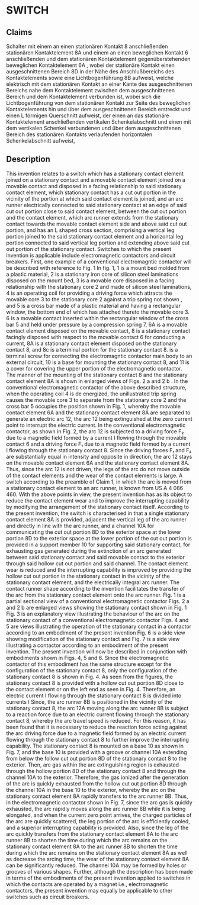 # SWITCH

## Claims
Schalter mit einem an einen stationären Kontakt 8 anschließenden stationären Kontaktelement 8A und einem an einen beweglichen Kontakt 6 anschließenden und dem stationären Kontaktelement gegenüberstehenden beweglichen Kontaktelement 6A , wobei der stationäre Kontakt einen ausgeschnittenen Bereich 8D in der Nähe des Anschlußbereichs des Kontaktelements sowie eine Lichtbogenführung 8B aufweist, welche elektrisch mit dem stationären Kontakt an einer Kante des ausgeschnittenen Bereichs nahe dem Kontaktelement zwischen dem ausgeschnittenen Bereich und dem Kontaktelement verbunden ist, wobei sich die Lichtbogenführung von dem stationären Kontakt zur Seite des beweglichen Kontaktelements hin und über dem ausgeschnittenen Bereich erstreckt und einen L förmigen Querschnitt aufweist, der einen an das stationäre Kontaktelement anschließenden vertikalen Schenkelabschnitt und einen mit dem vertikalen Schenkel verbundenen und über dem ausgeschnittenen Bereich des stationären Kontakts verlaufenden horizontalen Schenkelabschnitt aufweist,

## Description
This invention relates to a switch which has a stationary contact element joined on a stationary contact and a movable contact element joined on a movable contact and disposed in a facing relationship to said stationary contact element, which stationary contact has a cut out portion in the vicinity of the portion at which said contact element is joined, and an arc runner electrically connected to said stationary contact at an edge of said cut out portion close to said contact element, between the cut out portion and the contact element, which arc runner extends from the stationary contact towards the movable contact element side and above said cut out portion, and has an L shaped cross section, comprising a vertical leg portion joined to the said stationary contact element and a horizontal leg portion connected to said vertical leg portion and extending above said cut out portion of the stationary contact. Switches to which the present invention is applicable include electromagnetic contactors and circuit breakers. First, one example of a conventional electromagntic contactor will be described with reference to Fig. 1 In fig. 1, 1 is a mount bed molded from a plastic material, 2 is a stationary iron core of silicon steel laminations disposed on the mount bed, 3 is a movable core disposed in a facing relationship with the stationary core 2 and made of silicon steel laminations, 4 is an operating coil for providing a driving force which attracts the movable core 3 to the stationary core 2 against a trip spring not shown , and 5 is a cross bar made of a plastic material and having a rectangular window, the bottom end of which has attached thereto the movable core 3. 6 is a movable contact inserted within the rectangular window of the cross bar 5 and held under pressure by a compression spring 7, 6A is a movable contact element disposed on the movable contact, 8 is a stationary contact facingly disposed with respect to the movable contact 6 for conducting a current, 8A is a stationary contact element disposed on the stationary contact 8, and 8c is a terminal portion for the stationary contact 8. is a terminal screw for connecting the electromagntic contactor main body to an external circuit, 10 is a base for mounting the stationary contact 8, and 11 is a cover for covering the upper portion of the electromagnetic contactor. The manner of the mounting of the stationary contact 8 and the stationary contact element 8A is shown in enlarged views of Figs. 2 a and 2 b . In the conventional electromagnetic contactor of the above described structure, when the operating coil 4 is de energized, the unillustrated trip spring causes the movable core 3 to separate from the stationary core 2 and the cross bar 5 occupies the position shown in Fig. 1, whereby the movable contact element 6A and the stationary contact element 8A are separated to generate an electric arc 12, the arc 12 being extinguished at the zero current point to interrupt the electric current. In the conventional electromagnetic contactor, as shown in Fig. 2, the arc 12 is subjected to a driving force F₂ due to a magnetic field formed by a current I flowing through the movable contact 6 and a driving force F₁ due to a magnetic field formed by a current I flowing through the stationary contact 8. Since the driving forces F₁ and F₂ are substantially equal in intensity and opposite in direction, the arc 12 stays on the movable contact element 6A and the stationary contact element 8A. Thus, since the arc 12 is not driven, the legs of the arc do not move outside of the contact elements and the wear of the contact elements is large. A switch according to the preamble of Claim 1, in which the arc is moved from a stationary contact element to an arc runner, is known from US A 4 086 460. With the above points in view, the present invention has as its object to reduce the contact element wear and to improve the interrupting capability by modifying the arrangement of the stationary contact itself. According to the present invention, the switch is characterised in that a single stationary contact element 8A is provided, adjacent the vertical leg of the arc runner and directly in line with the arc runner, and a channel 10A for communicating the cut out portion 8D to the exterior space at the lower portion 8D to the exterior space at the lower portion of the cut out portion is provided in a support member 10 for supporting said stationary contact, for exhausting gas generated during the extinction of an arc generated between said stationary contact and said movable contact to the exterior through said hollow cut out portion and said channel. The contact element wear is reduced and the interrupting capability is improved by providing the hollow cut out portion in the stationary contact in the vicinity of the stationary contact element, and the electrically integral arc runner. The contact runner shape according to the invention facilitates the transfer of the arc from the stationary contact element onto the arc runner. Fig. 1 is a partial sectional view of a conventional electromagnetic contactor Figs. 2 a and 2 b are enlarged views showing the stationary contact shown in Fig. 1 Fig. 3 is an explanatory view illustrating the behaviour of the arc on the stationary contact of a conventional electromagnetic contactor Figs. 4 and 5 are views illustrating the operation of the stationary contact in a contactor according to an embodiment of the present invention Fig. 6 is a side view showing modification of the stationary contact and Fig. 7 is a side view illustrating a contactor according to an embodiment of the present invention. The present invention will now be described in conjunction with embodiments shown in Figs. 4, 5 and 6. Since the electromagnetic contactor of this embodiment has the same structure except for the configuration of the stationary contact 8, only the configuration of the stationary contact 8 is shown in Fig. 4. As seen from the figures, the stationary contact 8 is provided with a hollow cut out portion 8D close to the contact element or on the left end as seen in Fig. 4. Therefore, an electric current I flowing through the stationary contact 8 is divided into currents I Since, the arc runner 8B is positioned in the vicinity of the stationary contact 8, the arc 12A moving along the arc runner 8B is subject to a reaction force due to an electric current flowing through the stationary contact 8, whereby the arc travel speed is reduced. For this reason, it has been found that it is necessary to reduce the reaction force acting against the arc driving force due to a magnetic field formed by an electric current flowing through the stationary contact 8 to further improve the interrupting capability. The stationary contact 8 is mounted on a base 10 as shown in Fig. 7, and the base 10 is provided with a groove or channel 10A extending from below the follow cut out portion 8D of the stationary contact 8 to the exterior. Then, arc gas within the arc extinguishing region is exhausted through the hollow portion 8D of the stationary contact 8 and through the channel 10A to the exterior. Therefore, the gas ionized after the generation of the arc is quickly exhausted from the hollow cut out portion 8D through the channel 10A in the base 10 to the exterior, whereby the arc on the stationary contact element 8A rapidly transfers to the arc runner 8B. Thus, in the electromagnetic contactor shown in Fig. 7, since the arc gas is quickly exhausted, the arc rapidly moves along the arc runner 8B while it is being elongated, and when the current zero point arrives, the charged particles of the arc are quickly scattered, the leg portion of the arc is efficiently cooled, and a superior interrupting capability is provided. Also, since the leg of the arc quickly transfers from the stationary contact element 8A to the arc runner 8B to shorten the time during which the arc remains on the stationary contact element 8A to the arc runner 8B to shorten the time during which the arc remains on the stationary contact element 8A as well as decrease the arcing time, the wear of the stationary contact element 8A can be significantly reduced. The channel 10A may be formed by holes or grooves of various shapes. Further, although the description has been made in terms of the embodiments of the present invention applied to switches in which the contacts are operated by a magnet i.e., electromagnetic contactors, the present invention may equally be applicable to other switches such as circuit breakers.